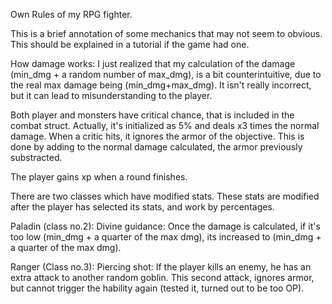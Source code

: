Own Rules of my RPG fighter.

This is a brief annotation of some mechanics that may not seem to obvious. This should be explained in a tutorial if the game had one.


How damage works: I just realized that my calculation of the damage (min_dmg + a random number of max_dmg), is a bit counterintuitive, due to the real max damage being (min_dmg+max_dmg).
		 It isn't really incorrect, but it can lead to misunderstanding to the player.

Both player and monsters have critical chance, that is included in the combat struct. Actually, it's initialized as 5% and deals x3 times the normal damage.
When a critic hits, it ignores the armor of the objective. This is done by adding to the normal damage calculated, the armor previously substracted.

The player gains xp when a round finishes.

There are two classes which have modified stats. These stats are modified after the player has selected its stats, and work by percentages.

Paladin (class no.2): Divine guidance: Once the damage is calculated, if it's too low (min_dmg + a quarter of the max dmg), its increased to (min_dmg + a quarter of the max dmg).

Ranger (Class no.3): Piercing shot: If the player kills an enemy, he has an extra attack to another random goblin. 
		This second attack, ignores armor, but cannot trigger the hability again (tested it, turned out to be too OP).
